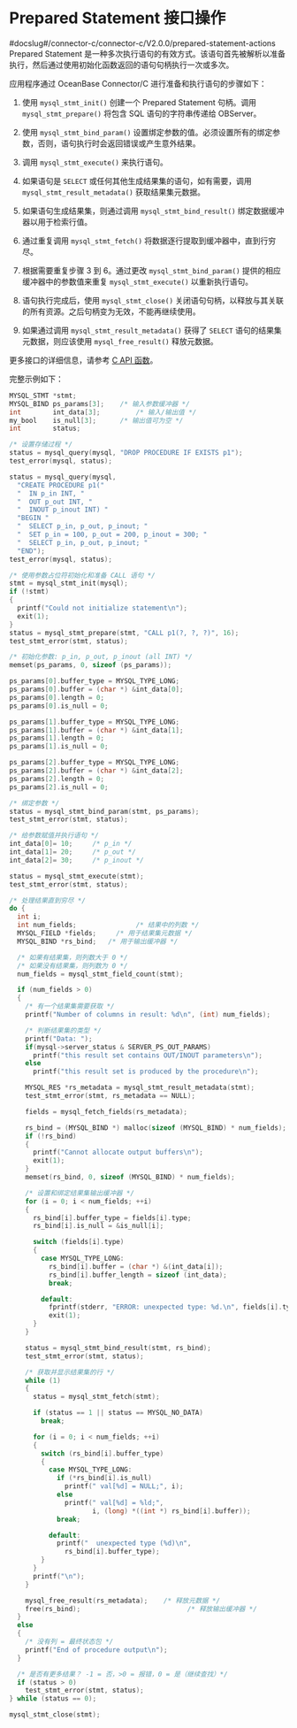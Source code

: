 Prepared Statement 接口操作 
============================================
#docslug#/connector-c/connector-c/V2.0.0/prepared-statement-actions
Prepared Statement 是一种多次执行语句的有效方式。该语句首先被解析以准备执行，然后通过使用初始化函数返回的语句句柄执行一次或多次。

应用程序通过 OceanBase Connector/C 进行准备和执行语句的步骤如下：

1. 使用 `mysql_stmt_init()` 创建一个 Prepared Statement 句柄。调用 `mysql_stmt_prepare()` 将包含 SQL 语句的字符串传递给 OBServer。

   

2. 使用 `mysql_stmt_bind_param()` 设置绑定参数的值。必须设置所有的绑定参数，否则，语句执行时会返回错误或产生意外结果。

   

3. 调用 `mysql_stmt_execute()` 来执行语句。

   

4. 如果语句是 `SELECT` 或任何其他生成结果集的语句，如有需要，调用 `mysql_stmt_result_metadata()` 获取结果集元数据。

   

5. 如果语句生成结果集，则通过调用 `mysql_stmt_bind_result()` 绑定数据缓冲器以用于检索行值。

   

6. 通过重复调用 `mysql_stmt_fetch()` 将数据逐行提取到缓冲器中，直到行穷尽。

   

7. 根据需要重复步骤 3 到 6。通过更改 `mysql_stmt_bind_param()` 提供的相应缓冲器中的参数值来重复 `mysql_stmt_execute()` 以重新执行语句。

   

8. 语句执行完成后，使用 `mysql_stmt_close()` 关闭语句句柄，以释放与其关联的所有资源。之后句柄变为无效，不能再继续使用。

   

9. 如果通过调用 `mysql_stmt_result_metadata()` 获得了 `SELECT` 语句的结果集元数据，则应该使用 `mysql_free_result()` 释放元数据。

   




更多接口的详细信息，请参考 [C API 函数](../../400.basic-api-functions/100.c-api-function-overview.md)。

完整示例如下：

```c
MYSQL_STMT *stmt;
MYSQL_BIND ps_params[3];    /* 输入参数缓冲器 */
int        int_data[3];         /* 输入/输出值 */
my_bool    is_null[3];      /* 输出值可为空 */
int        status;

/* 设置存储过程 */
status = mysql_query(mysql, "DROP PROCEDURE IF EXISTS p1");
test_error(mysql, status);

status = mysql_query(mysql,
  "CREATE PROCEDURE p1("
  "  IN p_in INT, "
  "  OUT p_out INT, "
  "  INOUT p_inout INT) "
  "BEGIN "
  "  SELECT p_in, p_out, p_inout; "
  "  SET p_in = 100, p_out = 200, p_inout = 300; "
  "  SELECT p_in, p_out, p_inout; "
  "END");
test_error(mysql, status);

/* 使用参数占位符初始化和准备 CALL 语句 */
stmt = mysql_stmt_init(mysql);
if (!stmt)
{
  printf("Could not initialize statement\n");
  exit(1);
}
status = mysql_stmt_prepare(stmt, "CALL p1(?, ?, ?)", 16);
test_stmt_error(stmt, status);

/* 初始化参数: p_in, p_out, p_inout (all INT) */
memset(ps_params, 0, sizeof (ps_params));

ps_params[0].buffer_type = MYSQL_TYPE_LONG;
ps_params[0].buffer = (char *) &int_data[0];
ps_params[0].length = 0;
ps_params[0].is_null = 0;

ps_params[1].buffer_type = MYSQL_TYPE_LONG;
ps_params[1].buffer = (char *) &int_data[1];
ps_params[1].length = 0;
ps_params[1].is_null = 0;

ps_params[2].buffer_type = MYSQL_TYPE_LONG;
ps_params[2].buffer = (char *) &int_data[2];
ps_params[2].length = 0;
ps_params[2].is_null = 0;

/* 绑定参数 */
status = mysql_stmt_bind_param(stmt, ps_params);
test_stmt_error(stmt, status);

/* 给参数赋值并执行语句 */
int_data[0]= 10;     /* p_in */
int_data[1]= 20;     /* p_out */
int_data[2]= 30;     /* p_inout */

status = mysql_stmt_execute(stmt);
test_stmt_error(stmt, status);

/* 处理结果直到穷尽 */
do {
  int i;
  int num_fields;               /* 结果中的列数 */
  MYSQL_FIELD *fields;     /* 用于结果集元数据 */
  MYSQL_BIND *rs_bind;   /* 用于输出缓冲器 */

  /* 如果有结果集，则列数大于 0 */
  /* 如果没有结果集，则列数为 0 */
  num_fields = mysql_stmt_field_count(stmt);

  if (num_fields > 0)
  {
    /* 有一个结果集需要获取 */
    printf("Number of columns in result: %d\n", (int) num_fields);

    /* 判断结果集的类型 */
    printf("Data: ");
    if(mysql->server_status & SERVER_PS_OUT_PARAMS)
      printf("this result set contains OUT/INOUT parameters\n");
    else
      printf("this result set is produced by the procedure\n");

    MYSQL_RES *rs_metadata = mysql_stmt_result_metadata(stmt);
    test_stmt_error(stmt, rs_metadata == NULL);

    fields = mysql_fetch_fields(rs_metadata);

    rs_bind = (MYSQL_BIND *) malloc(sizeof (MYSQL_BIND) * num_fields);
    if (!rs_bind)
    {
      printf("Cannot allocate output buffers\n");
      exit(1);
    }
    memset(rs_bind, 0, sizeof (MYSQL_BIND) * num_fields);

    /* 设置和绑定结果集输出缓冲器 */
    for (i = 0; i < num_fields; ++i)
    {
      rs_bind[i].buffer_type = fields[i].type;
      rs_bind[i].is_null = &is_null[i];

      switch (fields[i].type)
      {
        case MYSQL_TYPE_LONG:
          rs_bind[i].buffer = (char *) &(int_data[i]);
          rs_bind[i].buffer_length = sizeof (int_data);
          break;

        default:
          fprintf(stderr, "ERROR: unexpected type: %d.\n", fields[i].type);
          exit(1);
      }
    }

    status = mysql_stmt_bind_result(stmt, rs_bind);
    test_stmt_error(stmt, status);

    /* 获取并显示结果集的行 */
    while (1)
    {
      status = mysql_stmt_fetch(stmt);

      if (status == 1 || status == MYSQL_NO_DATA)
        break;

      for (i = 0; i < num_fields; ++i)
      {
        switch (rs_bind[i].buffer_type)
        {
          case MYSQL_TYPE_LONG:
            if (*rs_bind[i].is_null)
              printf(" val[%d] = NULL;", i);
            else
              printf(" val[%d] = %ld;",
                     i, (long) *((int *) rs_bind[i].buffer));
            break;

          default:
            printf("  unexpected type (%d)\n",
              rs_bind[i].buffer_type);
        }
      }
      printf("\n");
    }

    mysql_free_result(rs_metadata);    /* 释放元数据 */
    free(rs_bind);                           /* 释放输出缓冲器 */
  }
  else
  {
    /* 没有列 = 最终状态包 */
    printf("End of procedure output\n");
  }

  /* 是否有更多结果？ -1 = 否，>0 = 报错，0 = 是（继续查找）*/
  if (status > 0)
    test_stmt_error(stmt, status);
} while (status == 0);

mysql_stmt_close(stmt);
```


